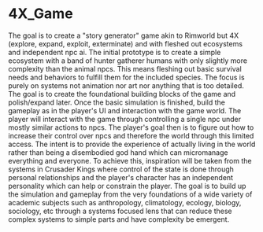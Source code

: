 # 4X_Game

The goal is to create a "story generator" game akin to Rimworld but 4X (explore, expand, exploit, exterminate) and with fleshed out ecosystems and independent npc ai. 
The initial prototype is to create a simple ecosystem with a band of hunter gatherer humans with only slightly more complexity than the animal npcs. 
This means fleshing out basic survival needs and behaviors to fulfill them for the included species. 
The focus is purely on systems not animation nor art nor anything that is too detailed. The goal is to create the foundational building blocks of the game and polish/expand later.
Once the basic simulation is finished, build the gameplay as in the player's UI and interaction with the game world. 
The player will interact with the game through controlling a single npc under mostly similar actions to npcs. 
The player's goal then is to figure out how to increase their control over npcs and therefore the world through this limited access. 
The intent is to provide the experience of actually living in the world rather than being a disembodied god hand which can micromanage everything and everyone. 
To achieve this, inspiration will be taken from the systems in Crusader Kings where control of the state is done through personal relationships and the player's character has an independent personality which can help or constrain the player.
The goal is to build up the simulation and gameplay from the very foundations of a wide variety of academic subjects such as anthropology, climatology, ecology, biology, sociology, etc through a systems focused lens that can reduce these complex systems to simple parts and have complexity be emergent.



